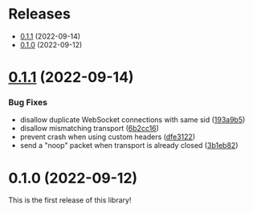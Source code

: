 # Releases

- [0.1.1](#011-2022-09-14) (2022-09-14)
- [0.1.0](#010-2022-09-12) (2022-09-12)



# [0.1.1](https://github.com/socketio/socket.io-deno/compare/0.1.0...0.1.1) (2022-09-14)


### Bug Fixes

* disallow duplicate WebSocket connections with same sid ([193a9b5](https://github.com/socketio/socket.io-deno/commit/193a9b5db50e396025d32ac5166be7b5c39c6ddc))
* disallow mismatching transport ([6b2cc16](https://github.com/socketio/socket.io-deno/commit/6b2cc16a269405f8087b95ea563c0f9b746312bd))
* prevent crash when using custom headers ([dfe3122](https://github.com/socketio/socket.io-deno/commit/dfe3122865e768ae75e1d4d8c92a47961d708ee9))
* send a "noop" packet when transport is already closed ([3b1eb82](https://github.com/socketio/socket.io-deno/commit/3b1eb82d1e9e44660b43651dceb05b88bd1b5350))



# 0.1.0 (2022-09-12)

This is the first release of this library!
